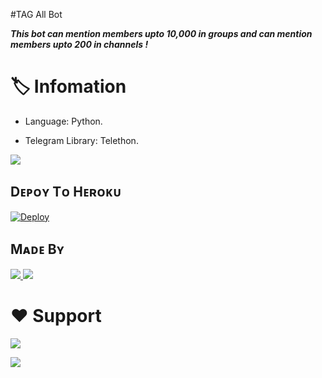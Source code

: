 
#TAG All Bot

_**This bot can mention members upto 10,000 in groups and can mention members upto 200 in channels !**_

# 🏷 Infomation

- Language: Python.

- Telegram Library: Telethon.





<img src="https://telegra.ph/file/49066410d76c3534fda24.jpg?style=flat-square&logo=python&color=blue" /> </a>

## Dᴇᴘᴏʏ Tᴏ Hᴇʀᴏᴋᴜ

[![Deploy](https://img.shields.io/badge/Deploy%20To-Heroku-blueviolet)](https://dashboard.heroku.com/new?button-url=android-app%3A%2F%2Forg.telegram.messenger%2F&template=https://github.com/Lonelysing/Tagall)


## Mᴀᴅᴇ Bʏ

<a href="https://t.me/sarbudeen786"> <img src="https://img.shields.io/badge/This%20Bot%20Was-Made%20By%20My-orange" /> <img src="https://img.shields.io/badge/Bestest-Master-ff69b4" /> </a>

# ❤️ Support

<a href="https://t.me/thanimaibots"><img src="https://img.shields.io/badge/Join-Telegram%20Channel-red.svg?logo=Telegram"></a>

<a href="https://t.me/thanimaisupport"><img src="https://img.shields.io/badge/Join-Telegram%20Group-blue.svg?logo=telegram"></a>
